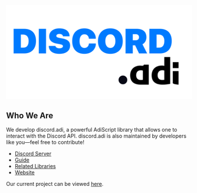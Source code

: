 <div align="center">
	<br />
	<p>
		<a href="https://adiplus.org/"><img src="dadi-full.svg" width="546" alt="discord.adi"></a>
	</p>
</div>

## Who We Are

We develop discord.adi, a powerful AdiScript library that allows one to interact with the Discord API. discord.adi is also maintained by developers like you—feel free to contribute! 

- [Discord Server]
- [Guide]
- [Related Libraries]
- [Website]

Our current project can be viewed [here][Project].

[Discord server]: https://discord.gg/ArufvuxDgn
[Guide]: https://guide.adiplus.org/discordadi
[Related Libraries]: https://discord.com/developers/docs/topics/community-resources#libraries
[Project]: https://github.com/orgs/discordadi/projects
[Website]: https://adiplus.org/discordadi
